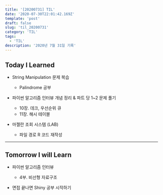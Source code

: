 ```yaml
---
title: '[20200731] TIL'
date: '2020-07-30T22:01:42.169Z'
template: 'post'
draft: false
slug: 'til_20200731'
category: 'TIL'
tags:
  - 'TIL'
description: '2020년 7월 31일 기록'
---
```


## Today I Learned

- String Manipulation 문제 복습

  - Palindrome 공부

- 파이썬 알고리즘 인터뷰 개념 정리 & 파트 당 1~2 문제 풀기

  - 10장. 데크, 우선순위 큐
  - 11장. 해시 테이블

- 마젤란 조회 시스템 (LAB)
  - 파일 경로 R 코드 재작성

<hr>

## Tomorrow I will Learn

- 파이썬 알고리즘 인터뷰

  - 4부. 비선형 자료구조

- 면접 끝나면 Shiny 공부 시작하기

